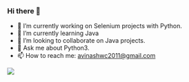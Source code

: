 ### Hi there 👋



- 🔭 I’m currently working on Selenium projects with Python.
- 🌱 I’m currently learning Java
- 👯 I’m looking to collaborate on Java projects.
- 💬 Ask me about Python3.
- 📫 How to reach me: avinashwc2011@gmail.com

<img src="https://github-readme-stats.vercel.app/api?username=Viwarrior&&show_icons=true&title_color=ffffff&icon_color=#15a7eb&text_color=daf7dc&bg_color=#121b1f">
